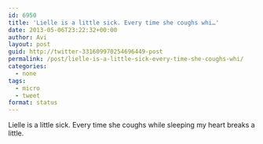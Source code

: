 ```yaml
---
id: 6950
title: 'Lielle is a little sick. Every time she coughs whi…'
date: 2013-05-06T23:22:32+00:00
author: Avi
layout: post
guid: http://twitter-331609970254696449-post
permalink: /post/lielle-is-a-little-sick-every-time-she-coughs-whi/
categories:
  - none
tags:
  - micro
  - tweet
format: status
---
```

Lielle is a little sick. Every time she coughs while sleeping my heart breaks a little.